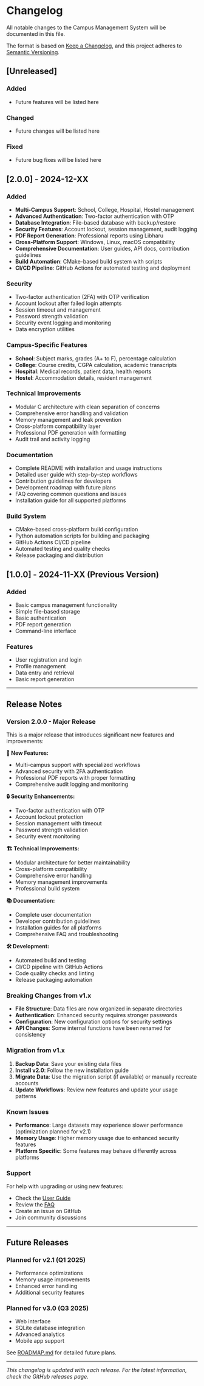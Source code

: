 # Changelog

All notable changes to the Campus Management System will be documented in this file.

The format is based on [Keep a Changelog](https://keepachangelog.com/en/1.0.0/),
and this project adheres to [Semantic Versioning](https://semver.org/spec/v2.0.0.html).

## [Unreleased]

### Added
- Future features will be listed here

### Changed
- Future changes will be listed here

### Fixed
- Future bug fixes will be listed here

## [2.0.0] - 2024-12-XX

### Added
- **Multi-Campus Support**: School, College, Hospital, Hostel management
- **Advanced Authentication**: Two-factor authentication with OTP
- **Database Integration**: File-based database with backup/restore
- **Security Features**: Account lockout, session management, audit logging
- **PDF Report Generation**: Professional reports using Libharu
- **Cross-Platform Support**: Windows, Linux, macOS compatibility
- **Comprehensive Documentation**: User guides, API docs, contribution guidelines
- **Build Automation**: CMake-based build system with scripts
- **CI/CD Pipeline**: GitHub Actions for automated testing and deployment

### Security
- Two-factor authentication (2FA) with OTP verification
- Account lockout after failed login attempts
- Session timeout and management
- Password strength validation
- Security event logging and monitoring
- Data encryption utilities

### Campus-Specific Features
- **School**: Subject marks, grades (A+ to F), percentage calculation
- **College**: Course credits, CGPA calculation, academic transcripts
- **Hospital**: Medical records, patient data, health reports
- **Hostel**: Accommodation details, resident management

### Technical Improvements
- Modular C architecture with clean separation of concerns
- Comprehensive error handling and validation
- Memory management and leak prevention
- Cross-platform compatibility layer
- Professional PDF generation with formatting
- Audit trail and activity logging

### Documentation
- Complete README with installation and usage instructions
- Detailed user guide with step-by-step workflows
- Contribution guidelines for developers
- Development roadmap with future plans
- FAQ covering common questions and issues
- Installation guide for all supported platforms

### Build System
- CMake-based cross-platform build configuration
- Python automation scripts for building and packaging
- GitHub Actions CI/CD pipeline
- Automated testing and quality checks
- Release packaging and distribution

## [1.0.0] - 2024-11-XX (Previous Version)

### Added
- Basic campus management functionality
- Simple file-based storage
- Basic authentication
- PDF report generation
- Command-line interface

### Features
- User registration and login
- Profile management
- Data entry and retrieval
- Basic report generation

---

## Release Notes

### Version 2.0.0 - Major Release

This is a major release that introduces significant new features and improvements:

**🚀 New Features:**
- Multi-campus support with specialized workflows
- Advanced security with 2FA authentication
- Professional PDF reports with proper formatting
- Comprehensive audit logging and monitoring

**🔒 Security Enhancements:**
- Two-factor authentication with OTP
- Account lockout protection
- Session management with timeout
- Password strength validation
- Security event monitoring

**🏗️ Technical Improvements:**
- Modular architecture for better maintainability
- Cross-platform compatibility
- Comprehensive error handling
- Memory management improvements
- Professional build system

**📚 Documentation:**
- Complete user documentation
- Developer contribution guidelines
- Installation guides for all platforms
- Comprehensive FAQ and troubleshooting

**🛠️ Development:**
- Automated build and testing
- CI/CD pipeline with GitHub Actions
- Code quality checks and linting
- Release packaging automation

### Breaking Changes from v1.x

- **File Structure**: Data files are now organized in separate directories
- **Authentication**: Enhanced security requires stronger passwords
- **Configuration**: New configuration options for security settings
- **API Changes**: Some internal functions have been renamed for consistency

### Migration from v1.x

1. **Backup Data**: Save your existing data files
2. **Install v2.0**: Follow the new installation guide
3. **Migrate Data**: Use the migration script (if available) or manually recreate accounts
4. **Update Workflows**: Review new features and update your usage patterns

### Known Issues

- **Performance**: Large datasets may experience slower performance (optimization planned for v2.1)
- **Memory Usage**: Higher memory usage due to enhanced security features
- **Platform Specific**: Some features may behave differently across platforms

### Support

For help with upgrading or using new features:
- Check the [User Guide](docs/USER_GUIDE.md)
- Review the [FAQ](docs/FAQ.md)
- Create an issue on GitHub
- Join community discussions

---

## Future Releases

### Planned for v2.1 (Q1 2025)
- Performance optimizations
- Memory usage improvements
- Enhanced error handling
- Additional security features

### Planned for v3.0 (Q3 2025)
- Web interface
- SQLite database integration
- Advanced analytics
- Mobile app support

See [ROADMAP.md](ROADMAP.md) for detailed future plans.

---

*This changelog is updated with each release. For the latest information, check the GitHub releases page.*